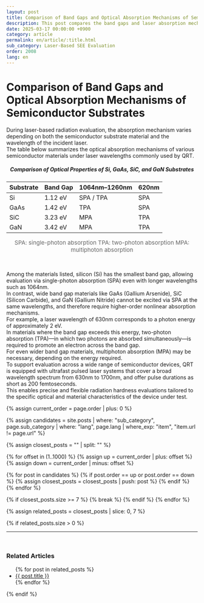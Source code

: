 ```yaml
---
layout: post
title: Comparison of Band Gaps and Optical Absorption Mechanisms of Semiconductor Substrates
description: This post compares the band gaps and laser absorption mechanisms (SPA, TPA, MPA) of semiconductor substrates such as Si, GaAs, SiC, and GaN. QRT provides flexible radiation evaluation using ultra-short pulsed lasers across a wide wavelength range (630nm–1700nm).
date: 2025-03-17 00:00:00 +0900
category: article
permalink: en/article/:title.html
sub_category: Laser-Based SEE Evaluation
order: 2008
lang: en
---
```


# Comparison of Band Gaps and Optical Absorption Mechanisms of Semiconductor Substrates

During laser-based radiation evaluation, the absorption mechanism varies depending on both the semiconductor substrate material and the wavelength of the incident laser.  
The table below summarizes the optical absorption mechanisms of various semiconductor materials under laser wavelengths commonly used by QRT.

<div align="center"> 
<h5>Comparison of Optical Properties of Si, GaAs, SiC, and GaN Substrates</h5>
</div>

<div align="center">

| Substrate | Band Gap | 1064nm–1260nm | 620nm |
|-----------|----------|----------------|--------|
| Si        | 1.12 eV  | SPA / TPA      | SPA    |
| GaAs      | 1.42 eV  | TPA            | SPA    |
| SiC       | 3.23 eV  | MPA            | TPA    |
| GaN       | 3.42 eV  | MPA            | TPA    |

<p align="center" style="color: #666666; font-size:15px;">
SPA: single-photon absorption  
TPA: two-photon absorption  
MPA: multiphoton absorption  
</p>

</div>

<br>

Among the materials listed, silicon (Si) has the smallest band gap, allowing evaluation via single-photon absorption (SPA) even with longer wavelengths such as 1064nm.  
In contrast, wide band gap materials like GaAs (Gallium Arsenide), SiC (Silicon Carbide), and GaN (Gallium Nitride) cannot be excited via SPA at the same wavelengths, and therefore require higher-order nonlinear absorption mechanisms.
<br>
For example, a laser wavelength of 630nm corresponds to a photon energy of approximately 2 eV.  
In materials where the band gap exceeds this energy, two-photon absorption (TPA)—in which two photons are absorbed simultaneously—is required to promote an electron across the band gap.  
For even wider band gap materials, multiphoton absorption (MPA) may be necessary, depending on the energy required.
<br>
To support evaluation across a wide range of semiconductor devices, QRT is equipped with ultrafast pulsed laser systems that cover a broad wavelength spectrum from 630nm to 1700nm, and offer pulse durations as short as 200 femtoseconds.  
This enables precise and flexible radiation hardness evaluations tailored to the specific optical and material characteristics of the device under test.


<!-- 관련 글 자동화 -->
{% assign current_order = page.order | plus: 0 %}

{% assign candidates = site.posts 
  | where: "sub_category", page.sub_category 
  | where: "lang", page.lang 
  | where_exp: "item", "item.url != page.url" 
%}

{% assign closest_posts = "" | split: "" %}

{% for offset in (1..1000) %}
  {% assign up = current_order | plus: offset %}
  {% assign down = current_order | minus: offset %}

  {% for post in candidates %}
    {% if post.order == up or post.order == down %}
      {% assign closest_posts = closest_posts | push: post %}
    {% endif %}
  {% endfor %}

  {% if closest_posts.size >= 7 %}
    {% break %}
  {% endif %}
{% endfor %}

{% assign related_posts = closest_posts | slice: 0, 7 %}

{% if related_posts.size > 0 %}
  <hr>
  <br>
  <h3>Related Articles</h3>
  <ul>
    {% for post in related_posts %}
      <li><a href="{{ post.url }}">{{ post.title }}</a></li>
    {% endfor %}
  </ul>
{% endif %}

